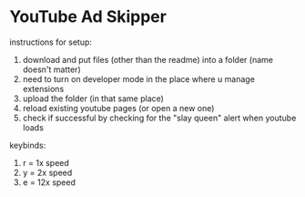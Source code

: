 # YouTube Ad Skipper
instructions for setup:
1. download and put files (other than the readme) into a folder (name doesn't matter)
2. need to turn on developer mode in the place where u manage extensions
3. upload the folder (in that same place)
4. reload existing youtube pages (or open a new one)
5. check if successful by checking for the "slay queen" alert when youtube loads

keybinds:
1. r = 1x speed
2. y = 2x speed
3. e = 12x speed
